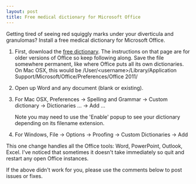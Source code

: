```yaml
---
layout: post
title: Free medical dictionary for Microsoft Office
---
```


Getting tired of seeing red squiggly marks under your diverticula and
granulomas?  Install a free medical dictionary for Microsoft Office.

 [www]: http://mtherald.com/free-medical-spell-checker-for-microsoft-word-custom-dictionary

1. First, download the [free dictionary][www].  The instructions on that page
   are for older versions of Office so keep following along.  Save the file
   somewhere permanent, like where Office puts all its own dictionaries.  On
   Mac OSX, this would be /User/\<username\>/Library/Application
   Support/Microsoft/Office/Preferences/Office 2011/

2. Open up Word and any document (blank or existing).

3. For Mac OSX,
   Preferences &rarr;
   Spelling and Grammar &rarr;
   Custom dictionary &rarr;
   Dictionaries ... &rarr;
   Add ...

   Note you may need to use the 'Enable' popup to see your dictionary
   depending on its filename extension.

4. For Windows,
   File &rarr;
   Options &rarr;
   Proofing &rarr;
   Custom Dictionaries &rarr;
   Add


This one change handles all the Office tools: Word, PowerPoint, Outlook,
Excel.  I've noticed that sometimes it doesn't take immediately so quit and
restart any open Office instances.

If the above didn't work for you, please use the comments below to post issues
or fixes.

